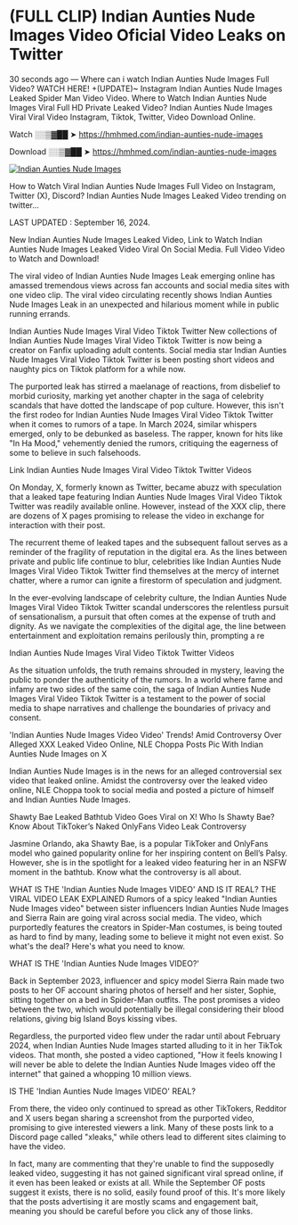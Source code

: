 # (FULL CLIP) Indian Aunties Nude Images Video Oficial Video Leaks on Twitter

30 seconds ago — Where can i watch Indian Aunties Nude Images Full Video? WATCH HERE! +(UPDATE)~ Instagram Indian Aunties Nude Images Leaked Spider Man Video Video. Where to Watch Indian Aunties Nude Images Viral Full HD Private Leaked Video? Indian Aunties Nude Images Viral Viral Video Instagram, Tiktok, Twitter, Video Download Online.

Watch ░░▒▓██ ➤ https://hmhmed.com/indian-aunties-nude-images

Download ░░▒▓██ ➤ https://hmhmed.com/indian-aunties-nude-images

[![Indian Aunties Nude Images](https://i.imgur.com/dJHk4Zq.gif)](https://hmhmed.com/indian-aunties-nude-images)

How to Watch Viral Indian Aunties Nude Images Full Video on Instagram, Twitter (X), Discord? Indian Aunties Nude Images Leaked Video trending on twitter...

LAST UPDATED : September 16, 2024.

New Indian Aunties Nude Images Leaked Video, Link to Watch Indian Aunties Nude Images Leaked Video Viral On Social Media. Full Video Video to Watch and Download!

The viral video of Indian Aunties Nude Images Leak emerging online has amassed tremendous views across fan accounts and social media sites with one video clip. The viral video circulating recently shows Indian Aunties Nude Images Leak in an unexpected and hilarious moment while in public running errands.

Indian Aunties Nude Images Viral Video Tiktok Twitter New collections of Indian Aunties Nude Images Viral Video Tiktok Twitter is now being a creator on Fanfix uploading adult contents. Social media star Indian Aunties Nude Images Viral Video Tiktok Twitter is been posting short videos and naughty pics on Tiktok platform for a while now.

The purported leak has stirred a maelanage of reactions, from disbelief to morbid curiosity, marking yet another chapter in the saga of celebrity scandals that have dotted the landscape of pop culture. However, this isn't the first rodeo for Indian Aunties Nude Images Viral Video Tiktok Twitter when it comes to rumors of a tape. In March 2024, similar whispers emerged, only to be debunked as baseless. The rapper, known for hits like "In Ha Mood," vehemently denied the rumors, critiquing the eagerness of some to believe in such falsehoods.

Link Indian Aunties Nude Images Viral Video Tiktok Twitter Videos

On Monday, X, formerly known as Twitter, became abuzz with speculation that a leaked tape featuring Indian Aunties Nude Images Viral Video Tiktok Twitter was readily available online. However, instead of the XXX clip, there are dozens of X pages promising to release the video in exchange for interaction with their post.

The recurrent theme of leaked tapes and the subsequent fallout serves as a reminder of the fragility of reputation in the digital era. As the lines between private and public life continue to blur, celebrities like Indian Aunties Nude Images Viral Video Tiktok Twitter find themselves at the mercy of internet chatter, where a rumor can ignite a firestorm of speculation and judgment.

In the ever-evolving landscape of celebrity culture, the Indian Aunties Nude Images Viral Video Tiktok Twitter scandal underscores the relentless pursuit of sensationalism, a pursuit that often comes at the expense of truth and dignity. As we navigate the complexities of the digital age, the line between entertainment and exploitation remains perilously thin, prompting a re

Indian Aunties Nude Images Viral Video Tiktok Twitter Videos

As the situation unfolds, the truth remains shrouded in mystery, leaving the public to ponder the authenticity of the rumors. In a world where fame and infamy are two sides of the same coin, the saga of Indian Aunties Nude Images Viral Video Tiktok Twitter is a testament to the power of social media to shape narratives and challenge the boundaries of privacy and consent.

'Indian Aunties Nude Images Video Video' Trends! Amid Controversy Over Alleged XXX Leaked Video Online, NLE Choppa Posts Pic With Indian Aunties Nude Images on X

Indian Aunties Nude Images is in the news for an alleged controversial sex video that leaked online. Amidst the controversy over the leaked video online, NLE Choppa took to social media and posted a picture of himself and Indian Aunties Nude Images.

Shawty Bae Leaked Bathtub Video Goes Viral on X! Who Is Shawty Bae? Know About TikToker’s Naked OnlyFans Video Leak Controversy

Jasmine Orlando, aka Shawty Bae, is a popular TikToker and OnlyFans model who gained popularity online for her inspiring content on Bell’s Palsy. However, she is in the spotlight for a leaked video featuring her in an NSFW moment in the bathtub. Know what the controversy is all about.

WHAT IS THE 'Indian Aunties Nude Images VIDEO' AND IS IT REAL? THE VIRAL VIDEO LEAK EXPLAINED Rumors of a spicy leaked "Indian Aunties Nude Images video" between sister influencers Indian Aunties Nude Images and Sierra Rain are going viral across social media. The video, which purportedly features the creators in Spider-Man costumes, is being touted as hard to find by many, leading some to believe it might not even exist. So what's the deal? Here's what you need to know.

WHAT IS THE 'Indian Aunties Nude Images VIDEO?'

Back in September 2023, influencer and spicy model Sierra Rain made two posts to her OF account sharing photos of herself and her sister, Sophie, sitting together on a bed in Spider-Man outfits. The post promises a video between the two, which would potentially be illegal considering their blood relations, giving big Island Boys kissing vibes.

Regardless, the purported video flew under the radar until about February 2024, when Indian Aunties Nude Images started alluding to it in her TikTok videos. That month, she posted a video captioned, "How it feels knowing I will never be able to delete the Indian Aunties Nude Images video off the internet" that gained a whopping 10 million views.

IS THE 'Indian Aunties Nude Images VIDEO' REAL?

From there, the video only continued to spread as other TikTokers, Redditor and X users began sharing a screenshot from the purported video, promising to give interested viewers a link. Many of these posts link to a Discord page called "xleaks," while others lead to different sites claiming to have the video.

In fact, many are commenting that they're unable to find the supposedly leaked video, suggesting it has not gained significant viral spread online, if it even has been leaked or exists at all. While the September OF posts suggest it exists, there is no solid, easily found proof of this. It's more likely that the posts advertising it are mostly scams and engagement bait, meaning you should be careful before you click any of those links.